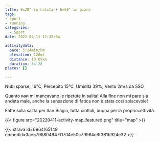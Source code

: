 ```yaml
---
title: 6x20" in salita + 6x60" in piano 
tags:
- sport
- running
categories: 
  - Sport
date: 2022-04-11 12:32:04

activitydata:
  pace: 5:24min/km
  elevation: 120mt
  distance: 10.09km
  duration: 54:28
places: []

---
```


Nubi sparse, 16°C, Percepito 15°C, Umidità 39%, Vento 2m/s da SSO

<!--more-->

Quanto ~~non~~ mi mancavano le ripetute in salita! Alla fine non mi pare sia andata male, anche la sensazione di fatica non è stata così spiacevole!

Fatte sulla salita per San Biagio, tutta ciottoli, buona per la propriocettività.

{{<  figure src="20220411-activity-map_featured.png" title="map" >}}

{{< strava id=6964165149 embedId=3ae579880484711704e50c79984c6f381b924e32 >}}
